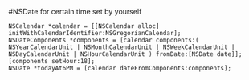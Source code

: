 #NSDate for certain time set by yourself

 
	NSCalendar *calendar = [[NSCalendar alloc] initWithCalendarIdentifier:NSGregorianCalendar];
	NSDateComponents *components = [calendar components:( NSYearCalendarUnit | NSMonthCalendarUnit | NSWeekCalendarUnit | NSDayCalendarUnit | NSHourCalendarUnit ) fromDate:[NSDate date]];
	[components setHour:18];
	NSDate *todayAt6PM = [calendar dateFromComponents:components];